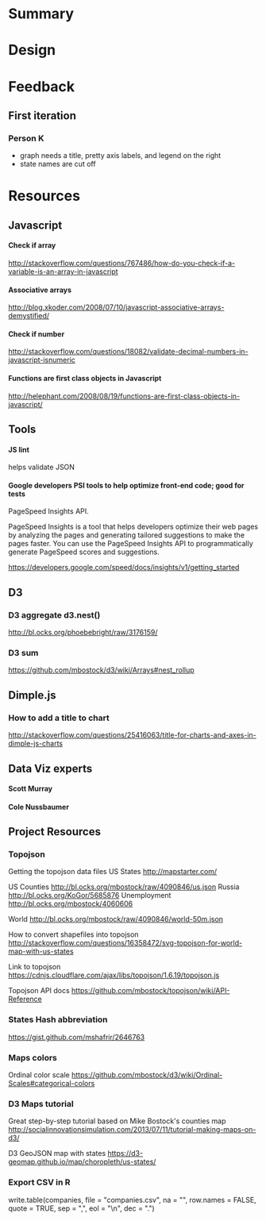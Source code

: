 # Summary 

# Design

# Feedback 

## First iteration

### Person K
- graph needs a title, pretty axis labels, and legend on the right
- state names are cut off

# Resources

## Javascript

#### Check if array
http://stackoverflow.com/questions/767486/how-do-you-check-if-a-variable-is-an-array-in-javascript

#### Associative arrays
http://blog.xkoder.com/2008/07/10/javascript-associative-arrays-demystified/

#### Check if number
http://stackoverflow.com/questions/18082/validate-decimal-numbers-in-javascript-isnumeric

#### Functions are first class objects in Javascript
http://helephant.com/2008/08/19/functions-are-first-class-objects-in-javascript/



## Tools
#### JS lint
helps validate JSON
 
#### Google developers PSI tools to help optimize front-end code; good for tests
PageSpeed Insights API.

PageSpeed Insights is a tool that helps developers optimize their web pages by analyzing the pages and generating tailored suggestions to make the pages faster. You can use the PageSpeed Insights API to programmatically generate PageSpeed scores and suggestions.

https://developers.google.com/speed/docs/insights/v1/getting_started

## D3
### D3 aggregate d3.nest()
http://bl.ocks.org/phoebebright/raw/3176159/

### D3 sum
https://github.com/mbostock/d3/wiki/Arrays#nest_rollup

## Dimple.js

### How to add a title to chart
http://stackoverflow.com/questions/25416063/title-for-charts-and-axes-in-dimple-js-charts

## Data Viz experts

#### Scott Murray
#### Cole Nussbaumer

## Project Resources

### Topojson
Getting the topojson data files
US States
http://mapstarter.com/

US Counties
http://bl.ocks.org/mbostock/raw/4090846/us.json
Russia
http://bl.ocks.org/KoGor/5685876
Unemployment
http://bl.ocks.org/mbostock/4060606

World
http://bl.ocks.org/mbostock/raw/4090846/world-50m.json

How to convert shapefiles into topojson
http://stackoverflow.com/questions/16358472/svg-topojson-for-world-map-with-us-states

Link to topojson
https://cdnjs.cloudflare.com/ajax/libs/topojson/1.6.19/topojson.js

Topojson API docs
https://github.com/mbostock/topojson/wiki/API-Reference

### States Hash abbreviation
https://gist.github.com/mshafrir/2646763

### Maps colors

Ordinal color scale
https://github.com/mbostock/d3/wiki/Ordinal-Scales#categorical-colors

### D3 Maps tutorial

Great step-by-step tutorial based on Mike Bostock's counties map
http://socialinnovationsimulation.com/2013/07/11/tutorial-making-maps-on-d3/

D3 GeoJSON map with states
https://d3-geomap.github.io/map/choropleth/us-states/


### Export CSV in R
write.table(companies, file = "companies.csv", na = "", row.names = FALSE, quote = TRUE, sep = ",", eol = "\n", dec = ".")
